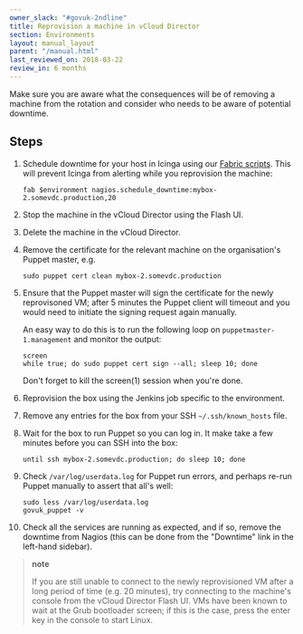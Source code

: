 ```yaml
---
owner_slack: "#govuk-2ndline"
title: Reprovision a machine in vCloud Director
section: Environments
layout: manual_layout
parent: "/manual.html"
last_reviewed_on: 2018-03-22
review_in: 6 months
---
```


Make sure you are aware what the consequences will be of removing a
machine from the rotation and consider who needs to be aware of
potential downtime.

## Steps

1.  Schedule downtime for your host in Icinga using our [Fabric
    scripts](https://github.com/alphagov/fabric-scripts). This will
    prevent Icinga from alerting while you reprovision the machine:

        fab $environment nagios.schedule_downtime:mybox-2.somevdc.production,20

2.  Stop the machine in the vCloud Director using the Flash UI.
3.  Delete the machine in the vCloud Director.
4.  Remove the certificate for the relevant machine on the
    organisation's Puppet master, e.g.

        sudo puppet cert clean mybox-2.somevdc.production

5.  Ensure that the Puppet master will sign the certificate for the
    newly reprovisoned VM; after 5 minutes the Puppet client will
    timeout and you would need to initiate the signing request
    again manually.

    An easy way to do this is to run the following loop on
    `puppetmaster-1.management` and monitor the output:

        screen
        while true; do sudo puppet cert sign --all; sleep 10; done

    Don't forget to kill the screen(1) session when you're done.

6.  Reprovision the box using the Jenkins job specific to
    the environment.
7.  Remove any entries for the box from your SSH
    `~/.ssh/known_hosts` file.
8.  Wait for the box to run Puppet so you can log in. It make take a few
    minutes before you can SSH into the box:

        until ssh mybox-2.somevdc.production; do sleep 10; done

9.  Check `/var/log/userdata.log` for Puppet run errors, and perhaps
    re-run Puppet manually to assert that all's well:

        sudo less /var/log/userdata.log
        govuk_puppet -v

10. Check all the services are running as expected, and if so, remove
    the downtime from Nagios (this can be done from the "Downtime" link
    in the left-hand sidebar).

> **note**
>
> If you are still unable to connect to the newly reprovisioned VM after
> a long period of time (e.g. 20 minutes), try connecting to the
> machine's console from the vCloud Director Flash UI. VMs have been
> known to wait at the Grub bootloader screen; if this is the case,
> press the enter key in the console to start Linux.
